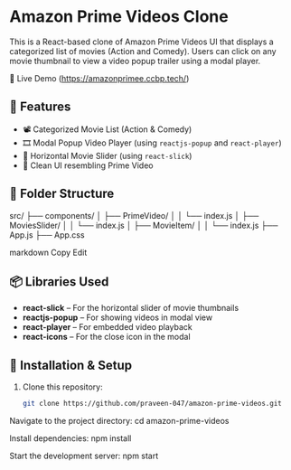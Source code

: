 # Amazon Prime Videos Clone

This is a React-based clone of Amazon Prime Videos UI that displays a categorized list of movies (Action and Comedy). Users can click on any movie thumbnail to view a video popup trailer using a modal player.

🔗 Live Demo
(https://amazonprimee.ccbp.tech/)

## 🚀 Features

- 📽 Categorized Movie List (Action & Comedy)
- 🎞 Modal Popup Video Player (using `reactjs-popup` and `react-player`)
- 🎠 Horizontal Movie Slider (using `react-slick`)
- 🧼 Clean UI resembling Prime Video

## 📁 Folder Structure

src/
├── components/
│ ├── PrimeVideo/
│ │ └── index.js
│ ├── MoviesSlider/
│ │ └── index.js
│ ├── MovieItem/
│ │ └── index.js
├── App.js
├── App.css

markdown
Copy
Edit

## 📦 Libraries Used

- **react-slick** – For the horizontal slider of movie thumbnails  
- **reactjs-popup** – For showing videos in modal view  
- **react-player** – For embedded video playback  
- **react-icons** – For the close icon in the modal

## 🔧 Installation & Setup

1. Clone this repository:
   ```bash
   git clone https://github.com/praveen-047/amazon-prime-videos.git
Navigate to the project directory:
cd amazon-prime-videos

Install dependencies:
npm install

Start the development server:
npm start
